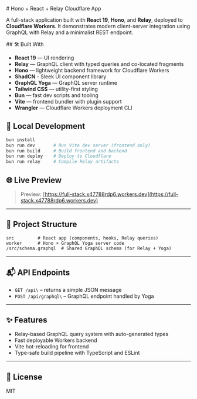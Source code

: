\# Hono + React + Relay Cloudflare App

A full-stack application built with **React 19**, **Hono**, and **Relay**, deployed to **Cloudflare Workers**. It demonstrates modern client-server integration using GraphQL with Relay and a minimalist REST endpoint.

\## 🛠 Built With

- **React 19** — UI rendering
- **Relay** — GraphQL client with typed queries and co-located fragments
- **Hono** — lightweight backend framework for Cloudflare Workers
- **ShadCN** - Sleek UI component library
- **GraphQL Yoga** — GraphQL server runtime
- **Tailwind CSS** — utility-first styling
- **Bun** — fast dev scripts and tooling
- **Vite** — frontend bundler with plugin support
- **Wrangler** — Cloudflare Workers deployment CLI

## 🧪 Local Development

```bash
bun install
bun run dev       # Run Vite dev server (frontend only)
bun run build     # Build frontend and backend
bun run deploy    # Deploy to Cloudflare
bun run relay     # Compile Relay artifacts
```

## 🌐 Live Preview

> Preview: [https://full-stack.x47788rdp6.workers.dev](https://full-stack.x47788rdp6.workers.dev)

---

## 📁 Project Structure

```
src         # React app (components, hooks, Relay queries)
worker      # Hono + GraphQL Yoga server code
/src/schema.graphql  # Shared GraphQL schema (for Relay + Yoga)
```

---

## 📬 API Endpoints

- `GET /api\` – returns a simple JSON message
- `POST /api/graphql\` – GraphQL endpoint handled by Yoga

---

## ✨ Features

- Relay-based GraphQL query system with auto-generated types
- Fast deployable Workers backend
- Vite hot-reloading for frontend
- Type-safe build pipeline with TypeScript and ESLint

---

## 📄 License

MIT

